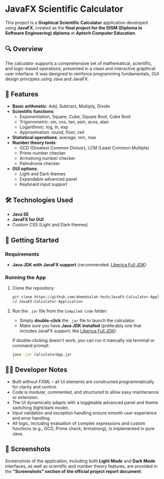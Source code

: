# JavaFX Scientific Calculator

This project is a **Graphical Scientific Calculator** application developed using **JavaFX**, created as the **final project for the DISM (Diploma in Software Engineering) diploma** at **Aptech Computer Education**.

## 🔍 Overview

The calculator supports a comprehensive set of mathematical, scientific, and logic-based operations, presented in a clean and interactive graphical user interface. It was designed to reinforce programming fundamentals, GUI design principles using Java and JavaFX.

## 🎯 Features

- **Basic arithmetic**: Add, Subtract, Multiply, Divide
- **Scientific functions**:
  - Exponentiation, Square, Cube, Square Root, Cube Root
  - Trigonometric: sin, cos, tan, asin, acos, atan
  - Logarithmic: log, ln, exp
  - Approximation: round, floor, ceil
- **Statistical operations**: average, min, max
- **Number theory tools**:
  - GCD (Greatest Common Divisor), LCM (Least Common Multiple)
  - Prime number checker
  - Armstrong number checker
  - Palindrome checker
- **GUI options**:
  - Light and Dark themes
  - Expandable advanced panel
  - Keyboard input support

## 🛠 Technologies Used

- **Java SE**
- **JavaFX for GUI**
- Custom CSS (Light and Dark themes)

## 🚀 Getting Started

### Requirements

- **Java JDK with JavaFX support** (recommended: [Liberica Full JDK](https://bell-sw.com/pages/downloads/))

### Running the App

1. Clone the repository:

   ```bash
   git clone https://github.com/ahmedsalah-tech/JavaFX-Calculator-Application.git
   cd JavaFX-Calculator-Application

   ```

2. Run the `.jar` file from the `Compiled Code` folder:

   - Simply **double-click** the `.jar` file to launch the calculator.
   - Make sure you have **Java JDK installed** (preferably one that includes JavaFX support, like [Liberica Full JDK](https://bell-sw.com/pages/downloads/)).

   If double-clicking doesn't work, you can run it manually via terminal or command prompt:

   ```bash
   java -jar CalculatorApp.jar
   ```

## 🧑‍💻 Developer Notes

- Built without FXML – all UI elements are constructed programmatically for clarity and control.
- Code is modular, commented, and structured to allow easy maintenance or extension.
- The UI dynamically adapts with a toggleable advanced panel and theme switching (light/dark mode).
- Input validation and exception handling ensure smooth user experience and error handling.
- All logic, including evaluation of complex expressions and custom functions (e.g., GCD, Prime check, Armstrong), is implemented in pure Java.

## 📸 Screenshots

Screenshots of the application, including both **Light Mode** and **Dark Mode** interfaces, as well as scientific and number theory features, are provided in the **"Screenshots" section of the official project report document**.
